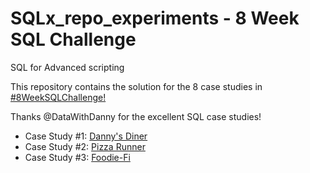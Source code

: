 # SQLx_repo_experiments - 8 Week SQL Challenge

SQL for Advanced scripting

This repository contains the solution for the 8 case studies in [#8WeekSQLChallenge!](https://8weeksqlchallenge.com/)

Thanks @DataWithDanny for the excellent SQL case studies!

* Case Study #1: [Danny's Diner](https://github.com/jegazhu/hex_repo_experiments/blob/main/Foodie_FI.sql)
* Case Study #2: [Pizza Runner]()
* Case Study #3: [Foodie-Fi]((https://github.com/jegazhu/hex_repo_experiments/blob/main/Foodie_FI.sql))
